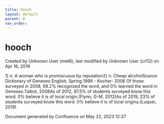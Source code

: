 ```yaml
---
title: hooch
layout: default
parent: H
nav_order:
---
```


# hooch

Created by  Unknown User (met6), last modified by  Unknown User (crl12) on Apr 16, 2019

1) n. A woman who is promiscuous by reputation2) n. Cheap alcoholSource: Dictionary of Geneseo English, Spring 1999 - Kocher- 2006 Of those surveyed in 2008, 68.2% recognized the word, and 0% learned the word in Geneseo.Talbot, 2008As of 2012, 97.5% of students surveyed know this word. 0% believe it is of local origin.(Flynn, G-M, 2012)As of 2019, 23% of students surveyed know this word. 0% believe it is of local origins.(Luquer, 2019)

Document generated by Confluence on May 22, 2023 12:37


